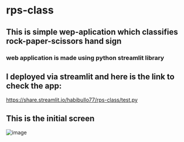 # rps-class
## This is simple wep-aplication which classifies rock-paper-scissors hand sign

### web application is made using python streamlit library

## I deployed via streamlit and here is the link to check the app: 
https://share.streamlit.io/habibullo77/rps-class/test.py

## This is the initial screen


![image](https://user-images.githubusercontent.com/62810418/117349739-b35f2400-aee6-11eb-8276-245e233286eb.png)


